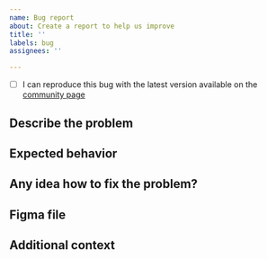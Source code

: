```yaml
---
name: Bug report
about: Create a report to help us improve
title: ''
labels: bug
assignees: ''

---
```


- [ ] I can reproduce this bug with the latest version available on the [community page](https://go.bearstudio.fr/start-ui-figma)

## Describe the problem
<!--A clear and concise description of what the bug is. Please add some **screenshots** to make it clearer-->


## Expected behavior
<!--A clear and concise description of what you expected to happen.-->


## Any idea how to fix the problem?
<!--Try to explain how could you/we fix the problem-->


## Figma file
<!--If you have fixed the issue yourself don't forget to send us your **.FIG** so we can fix this on our main file.-->


## Additional context
<!--Add any other context about the problem here. (screenshots etc.)-->
